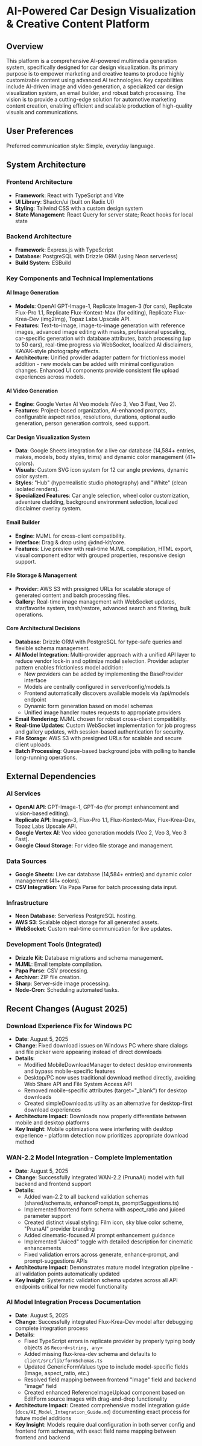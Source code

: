 # AI-Powered Car Design Visualization & Creative Content Platform

## Overview
This platform is a comprehensive AI-powered multimedia generation system, specifically designed for car design visualization. Its primary purpose is to empower marketing and creative teams to produce highly customizable content using advanced AI technologies. Key capabilities include AI-driven image and video generation, a specialized car design visualization system, an email builder, and robust batch processing. The vision is to provide a cutting-edge solution for automotive marketing content creation, enabling efficient and scalable production of high-quality visuals and communications.

## User Preferences
Preferred communication style: Simple, everyday language.

## System Architecture

### Frontend Architecture
- **Framework**: React with TypeScript and Vite
- **UI Library**: Shadcn/ui (built on Radix UI)
- **Styling**: Tailwind CSS with a custom design system
- **State Management**: React Query for server state; React hooks for local state

### Backend Architecture
- **Framework**: Express.js with TypeScript
- **Database**: PostgreSQL with Drizzle ORM (using Neon serverless)
- **Build System**: ESBuild

### Key Components and Technical Implementations

#### AI Image Generation
- **Models**: OpenAI GPT-Image-1, Replicate Imagen-3 (for cars), Replicate Flux-Pro 1.1, Replicate Flux-Kontext-Max (for editing), Replicate Flux-Krea-Dev (img2img), Topaz Labs Upscale API.
- **Features**: Text-to-image, image-to-image generation with reference images, advanced image editing with masks, professional upscaling, car-specific generation with database attributes, batch processing (up to 50 cars), real-time progress via WebSocket, localized AI disclaimers, KAVAK-style photography effects.
- **Architecture**: Unified provider adapter pattern for frictionless model addition - new models can be added with minimal configuration changes. Enhanced UI components provide consistent file upload experiences across models.

#### AI Video Generation
- **Engine**: Google Vertex AI Veo models (Veo 3, Veo 3 Fast, Veo 2).
- **Features**: Project-based organization, AI-enhanced prompts, configurable aspect ratios, resolutions, durations, optional audio generation, person generation controls, seed support.

#### Car Design Visualization System
- **Data**: Google Sheets integration for a live car database (14,584+ entries, makes, models, body styles, trims) and dynamic color management (41+ colors).
- **Visuals**: Custom SVG icon system for 12 car angle previews, dynamic color system.
- **Styles**: "Hub" (hyperrealistic studio photography) and "White" (clean isolated renders).
- **Specialized Features**: Car angle selection, wheel color customization, adventure cladding, background environment selection, localized disclaimer overlay system.

#### Email Builder
- **Engine**: MJML for cross-client compatibility.
- **Interface**: Drag & drop using @dnd-kit/core.
- **Features**: Live preview with real-time MJML compilation, HTML export, visual component editor with grouped properties, responsive design support.

#### File Storage & Management
- **Provider**: AWS S3 with presigned URLs for scalable storage of generated content and batch processing files.
- **Gallery**: Real-time image management with WebSocket updates, star/favorite system, trash/restore, advanced search and filtering, bulk operations.

#### Core Architectural Decisions
- **Database**: Drizzle ORM with PostgreSQL for type-safe queries and flexible schema management.
- **AI Model Integration**: Multi-provider approach with a unified API layer to reduce vendor lock-in and optimize model selection. Provider adapter pattern enables frictionless model addition:
  - New providers can be added by implementing the BaseProvider interface
  - Models are centrally configured in server/config/models.ts
  - Frontend automatically discovers available models via /api/models endpoint
  - Dynamic form generation based on model schemas
  - Unified image handler routes requests to appropriate providers
- **Email Rendering**: MJML chosen for robust cross-client compatibility.
- **Real-time Updates**: Custom WebSocket implementation for job progress and gallery updates, with session-based authentication for security.
- **File Storage**: AWS S3 with presigned URLs for scalable and secure client uploads.
- **Batch Processing**: Queue-based background jobs with polling to handle long-running operations.

## External Dependencies

### AI Services
- **OpenAI API**: GPT-Image-1, GPT-4o (for prompt enhancement and vision-based editing).
- **Replicate API**: Imagen-3, Flux-Pro 1.1, Flux-Kontext-Max, Flux-Krea-Dev, Topaz Labs Upscale API.
- **Google Vertex AI**: Veo video generation models (Veo 2, Veo 3, Veo 3 Fast).
- **Google Cloud Storage**: For video file storage and management.


### Data Sources
- **Google Sheets**: Live car database (14,584+ entries) and dynamic color management (41+ colors).
- **CSV Integration**: Via Papa Parse for batch processing data input.

### Infrastructure
- **Neon Database**: Serverless PostgreSQL hosting.
- **AWS S3**: Scalable object storage for all generated assets.
- **WebSocket**: Custom real-time communication for live updates.

### Development Tools (Integrated)
- **Drizzle Kit**: Database migrations and schema management.
- **MJML**: Email template compilation.
- **Papa Parse**: CSV processing.
- **Archiver**: ZIP file creation.
- **Sharp**: Server-side image processing.
- **Node-Cron**: Scheduling automated tasks.

## Recent Changes (August 2025)

### Download Experience Fix for Windows PC
- **Date**: August 5, 2025
- **Change**: Fixed download issues on Windows PC where share dialogs and file picker were appearing instead of direct downloads
- **Details**:
  - Modified MobileDownloadManager to detect desktop environments and bypass mobile-specific features
  - Desktop/PC now uses traditional download method directly, avoiding Web Share API and File System Access API
  - Removed mobile-specific attributes (target="_blank") for desktop downloads
  - Created simpleDownload.ts utility as an alternative for desktop-first download experiences
- **Architecture Impact**: Downloads now properly differentiate between mobile and desktop platforms
- **Key Insight**: Mobile optimizations were interfering with desktop experience - platform detection now prioritizes appropriate download method

### WAN-2.2 Model Integration - Complete Implementation
- **Date**: August 5, 2025
- **Change**: Successfully integrated WAN-2.2 (PrunaAI) model with full backend and frontend support
- **Details**: 
  - Added wan-2.2 to all backend validation schemas (shared/schema.ts, enhancePrompt.ts, promptSuggestions.ts)
  - Implemented frontend form schema with aspect_ratio and juiced parameter support
  - Created distinct visual styling: Film icon, sky blue color scheme, "PrunaAI" provider branding
  - Added cinematic-focused AI prompt enhancement guidance
  - Implemented "Juiced" toggle with detailed description for cinematic enhancements
  - Fixed validation errors across generate, enhance-prompt, and prompt-suggestions APIs
- **Architecture Impact**: Demonstrates mature model integration pipeline - all validation points automatically updated
- **Key Insight**: Systematic validation schema updates across all API endpoints critical for new model functionality

### AI Model Integration Process Documentation
- **Date**: August 5, 2025
- **Change**: Successfully integrated Flux-Krea-Dev model after debugging complete integration process
- **Details**: 
  - Fixed TypeScript errors in replicate provider by properly typing body objects as `Record<string, any>`
  - Added missing flux-krea-dev schema and defaults to `client/src/lib/formSchemas.ts`
  - Updated GenericFormValues type to include model-specific fields (Image, aspect_ratio, etc.)
  - Resolved field mapping between frontend "Image" field and backend "image" field
  - Created enhanced ReferenceImageUpload component based on EditForm source images with drag-and-drop functionality
- **Architecture Impact**: Created comprehensive model integration guide (`docs/AI_Model_Integration_Guide.md`) documenting exact process for future model additions
- **Key Insight**: Models require dual configuration in both server config and frontend form schemas, with exact field name mapping between frontend and backend